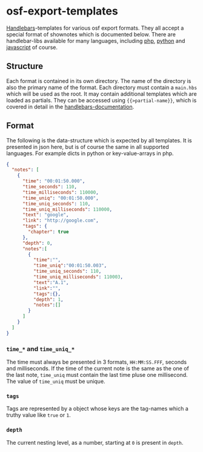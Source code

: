 # osf-export-templates
[Handlebars](http://handlebarsjs.com/)-templates for various osf export formats. They
all accept a special format of shownotes which is documented below. There are
handlebar-libs available for many languages, including [php](https://github.com/mardix/Handlebars), [python](https://github.com/wbond/pybars) and
[javascript](http://handlebarsjs.com/) of course.

## Structure
Each format is contained in its own directory. The name of the directory is also the
primary name of the format. Each directory must contain a `main.hbs` which will be
used as the root. It may contain additional templates which are loaded as partials.
They can be accessed using `{{>partial-name}}`, which is covered in detail in the
[handlebars-documentation](http://blog.teamtreehouse.com/handlebars-js-part-2-partials-and-helpers).

## Format
The following is the data-structure which is expected by all templates. It is
presented in json here, but is of course the same in all supported languages.
For example dicts in python or key-value-arrays in php.

```json
{
  "notes": [
    {
      "time": "00:01:50.000",
      "time_seconds": 110,
      "time_milliseconds": 110000,
      "time_uniq": "00:01:50.000",
      "time_uniq_seconds": 110,
      "time_uniq_milliseconds": 110000,
      "text": "google",
      "link": "http://google.com",
      "tags": {
        "chapter": true
      },
      "depth": 0,
      "notes":[
        {
          "time":"",
          "time_uniq":"00:01:50.003",
          "time_uniq_seconds": 110,
          "time_uniq_milliseconds": 110003,
          "text":"A.1",
          "link":"",
          "tags":{},
          "depth": 1,
          "notes":[]
        }
      ]
    }
  ]
}
```

### `time_*` and `time_uniq_*`
The time must always be presented in 3 formats, `HH:MM:SS.FFF`, seconds and milliseconds.
If the time of the current note is the same as the one of the last note, `time_uniq` must
contain the last time pluse one millisecond. The value of `time_uniq` must be unique.

### `tags`
Tags are represented by a object whose keys are the tag-names which a truthy value like
`true` or `1`.

### `depth`
The current nesting level, as a number, starting at `0` is present in `depth`.
